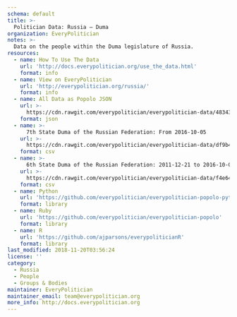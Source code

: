```yaml
---
schema: default
title: >-
  Politician Data: Russia — Duma
organization: EveryPolitician
notes: >-
  Data on the people within the Duma legislature of Russia.
resources:
  - name: How To Use The Data
    url: 'http://docs.everypolitician.org/use_the_data.html'
    format: info
  - name: View on EveryPolitician
    url: 'http://everypolitician.org/russia/'
    format: info
  - name: All Data as Popolo JSON
    url: >-
      https://cdn.rawgit.com/everypolitician/everypolitician-data/48343330b9aa9cdbd82138768f96913521ccbb7f/data/Russia/Duma/ep-popolo-v1.0.json
    format: json
  - name: >-
      7th State Duma of the Russian Federation: From 2016-10-05
    url: >-
      https://cdn.rawgit.com/everypolitician/everypolitician-data/df9b4b9e20db439c6c99bff385fcd2e38002ec47/data/Russia/Duma/term-7.csv
    format: csv
  - name: >-
      6th State Duma of the Russian Federation: 2011-12-21 to 2016-10-05
    url: >-
      https://cdn.rawgit.com/everypolitician/everypolitician-data/f4e6430256f1a279e31ec24dd7bc41c89a73fd51/data/Russia/Duma/term-6.csv
    format: csv
  - name: Python
    url: 'https://github.com/everypolitician/everypolitician-popolo-python'
    format: library
  - name: Ruby
    url: 'https://github.com/everypolitician/everypolitician-popolo'
    format: library
  - name: R
    url: 'https://github.com/ajparsons/everypoliticianR'
    format: library
last_modified: 2018-11-20T03:56:24
license: ''
category:
  - Russia
  - People
  - Groups & Bodies
maintainer: EveryPolitician
maintainer_email: team@everypolitician.org
more_info: http://docs.everypolitician.org
---
```

